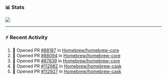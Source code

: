 ### :bar_chart: Stats

<a href="#">
  <img align="center" src="https://github-readme-stats.vercel.app/api?username=tuzi3040&show_icons=true&theme=dark" />
</a>

---

### :zap: Recent Activity

<!--START_SECTION:activity-->
1. 💪 Opened PR [#88187](https://github.com/Homebrew/homebrew-core/pull/88187) in [Homebrew/homebrew-core](https://github.com/Homebrew/homebrew-core)
2. 💪 Opened PR [#88094](https://github.com/Homebrew/homebrew-core/pull/88094) in [Homebrew/homebrew-core](https://github.com/Homebrew/homebrew-core)
3. 💪 Opened PR [#87839](https://github.com/Homebrew/homebrew-core/pull/87839) in [Homebrew/homebrew-core](https://github.com/Homebrew/homebrew-core)
4. 💪 Opened PR [#112982](https://github.com/Homebrew/homebrew-cask/pull/112982) in [Homebrew/homebrew-cask](https://github.com/Homebrew/homebrew-cask)
5. 💪 Opened PR [#112927](https://github.com/Homebrew/homebrew-cask/pull/112927) in [Homebrew/homebrew-cask](https://github.com/Homebrew/homebrew-cask)
<!--END_SECTION:activity-->
